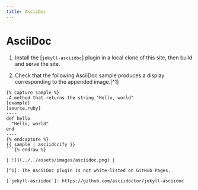 ```yaml
---
title: AsciiDoc
---
```


# AsciiDoc

1.  Install the [`jekyll-asciidoc`] plugin in a local clone of this site,
    then build and serve the site.

1.  Check that the following AsciiDoc sample produces a display corresponding to the appended image.[^1]

```liquid {% raw %}
{% capture sample %}
.A method that returns the string "Hello, world"
[example]
[source,ruby]
----
def hello
  "Hello, world"
end
----
{% endcapture %}
{{ sample | asciidocify }}
```{% endraw %}

| ![](../../assets/images/asciidoc.png) |

[^1]: The AsciiDoc plugin is not white-listed on GitHub Pages.

[`jekyll-asciidoc`]: https://github.com/asciidoctor/jekyll-asciidoc
